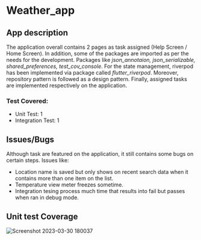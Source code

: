# Weather_app

## App description
  The application overall contains 2 pages as task assigned (Help Screen / Home Screen). In addition, some of the packages are imported as per the needs for the development. Packages like *json_annotaion, json_serializable, shared_preferences, test_cov_console*. For the state management, riverpod has been implemented via package called *flutter_riverpod*. Moreover, repository pattern is followed as a design pattern.
 Finally, assigned tasks are implemented respectively on the application. 
### Test Covered: 
- Unit Test: 1
- Integration Test: 1
  
## Issues/Bugs
  Although task are featured on the application, it still contains some bugs on certain steps. Issues like:
 - Location name is saved but only shows on recent search data when it contains more than one item on the list.
 - Temperature view meter freezes sometime.
 - Integration tesing process much time that results into fail but passes when ran in debug mode.

## Unit test Coverage
![Screenshot 2023-03-30 180037](https://user-images.githubusercontent.com/78782368/228832932-2cf0291b-96b8-4320-b227-813084c72a36.png)
